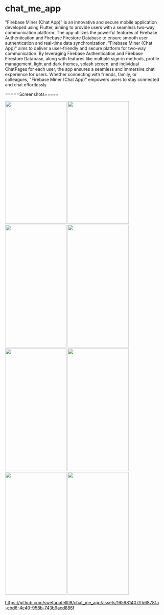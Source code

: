 # chat_me_app

"Firebase Miner (Chat App)" is an innovative and secure mobile application developed using
Flutter, aiming to provide users with a seamless two-way communication platform. The app
utilizes the powerful features of Firebase Authentication and Firebase Firestore Database to
ensure smooth user authentication and real-time data synchronization.
"Firebase Miner (Chat App)" aims to deliver a user-friendly and secure platform for two-way
communication. By leveraging Firebase Authentication and Firebase Firestore Database, along
with features like multiple sign-in methods, profile management, light and dark themes, splash
screen, and individual ChatPages for each user, the app ensures a seamless and immersive chat
experience for users. Whether connecting with friends, family, or colleagues, "Firebase Miner
(Chat App)" empowers users to stay connected and chat effortlessly.

=====Screenshots=====
<p>
  <img src="https://github.com/swetapatell09/chat_me_app/assets/165981407/49577779-12d9-4435-bdc7-5251eb76efa9" height="400px" width="200px"/>
  <img src="https://github.com/swetapatell09/chat_me_app/assets/165981407/dd0f016e-bb79-42c0-bab1-fa2708205e40" height="400px" width="200px"/>
  <img src="https://github.com/swetapatell09/chat_me_app/assets/165981407/0e7135dd-708f-4294-850d-cabdc2bb3f5f" height="400px" width="200px"/>
  <img src="https://github.com/swetapatell09/chat_me_app/assets/165981407/9a34d35a-5b79-4562-8848-29e658b6284c" height="400px" width="200px"/>
  <img src="https://github.com/swetapatell09/chat_me_app/assets/165981407/e6c96bef-14bd-437a-9aea-a69c18efba24" height="400px" width="200px"/>
  <img src="https://github.com/swetapatell09/chat_me_app/assets/165981407/41419fd8-8d83-4d48-babf-9b1de99cdf17" height="400px" width="200px"/>
  <img src="https://github.com/swetapatell09/chat_me_app/assets/165981407/3b65e55d-f9f9-4b01-93ac-097774b275ce" height="400px" width="200px"/>
  <img src="https://github.com/swetapatell09/chat_me_app/assets/165981407/50e4380a-d200-4de3-993c-38fb6392ea51" height="400px" width="200px"/>

  https://github.com/swetapatell09/chat_me_app/assets/165981407/fb68781a-cbd6-4e40-958b-743b9acd886f

</p>
